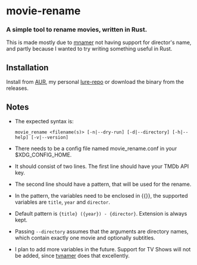 # movie-rename

### A simple tool to rename movies, written in Rust.

This is made mostly due to [mnamer](https://github.com/jkwill87/mnamer) not having support for director's name, and partly because I wanted to try writing something useful in Rust.

## Installation
Install from [AUR](https://aur.archlinux.org/packages/movie_rename), my personal [lure-repo](https://github.com/SinTan1729/lure-repo) or download the binary from the releases.

## Notes

- The expected syntax is:

    `movie_rename <filename(s)> [-n|--dry-run] [-d|--directory] [-h|--help] [-v|--version]`
- There needs to be a config file named movie_rename.conf in your $XDG_CONFIG_HOME.
- It should consist of two lines. The first line should have your TMDb API key.
- The second line should have a pattern, that will be used for the rename.
- In the pattern, the variables need to be enclosed in {{}}, the supported variables are `title`, `year` and `director`.
- Default pattern is `{title} ({year}) - {director}`. Extension is always kept.
- Passing `--directory` assumes that the arguments are directory names, which contain exactly one movie and optionally subtitles.

- I plan to add more variables in the future. Support for TV Shows will not be added, since [tvnamer](https://github.com/dbr/tvnamer) does that excellently.